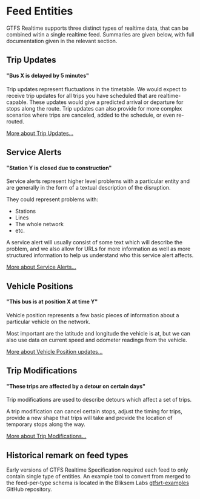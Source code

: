 # Feed Entities

GTFS Realtime supports three distinct types of realtime data, that can be
combined witin a single realtime feed. Summaries are given below, with full
documentation given in the relevant section.

## Trip Updates

#### "Bus X is delayed by 5 minutes"

Trip updates represent fluctuations in the timetable. We would expect to receive
trip updates for all trips you have scheduled that are realtime-capable. These
updates would give a predicted arrival or departure for stops along the route.
Trip updates can also provide for more complex scenarios where trips are
canceled, added to the schedule, or even re-routed.

[More about Trip Updates...](trip-updates.md)

## Service Alerts

#### "Station Y is closed due to construction"

Service alerts represent higher level problems with a particular entity and are
generally in the form of a textual description of the disruption.

They could represent problems with:

*   Stations
*   Lines
*   The whole network
*   etc.

A service alert will usually consist of some text which will describe the
problem, and we also allow for URLs for more information as well as more
structured information to help us understand who this service alert affects.

[More about Service Alerts...](service-alerts.md)

## Vehicle Positions

#### "This bus is at position X at time Y"

Vehicle position represents a few basic pieces of information about a particular
vehicle on the network.

Most important are the latitude and longitude the vehicle is at, but we can also
use data on current speed and odometer readings from the vehicle.

[More about Vehicle Position updates...](vehicle-positions.md)

## Trip Modifications

#### "These trips are affected by a detour on certain days"

Trip modifications are used to describe detours which affect a set of trips. 

A trip modification can cancel certain stops, adjust the timing for trips, 
provide a new shape that trips will take and provide the location of temporary
stops along the way.

[More about Trip Modifications...](trip-modifications.md)

## Historical remark on feed types

Early versions of GTFS Realtime Specification required each feed to only contain
single type of entities. An example tool to convert from merged to the
feed-per-type schema is located in the Bliksem Labs [gtfsrt-examples](https://github.com/bliksemlabs/gtfsrt-examples/blob/master/split_by_entitytype.py) GitHub repository.
